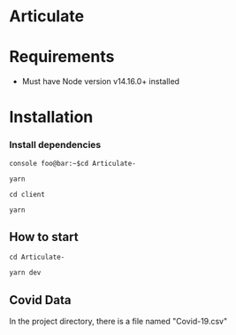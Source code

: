# Articulate

# Requirements

- Must have Node version v14.16.0+ installed

# Installation

### Install dependencies

```console foo@bar:~$cd Articulate-```

`yarn`

`cd client`

`yarn`

## How to start

`cd Articulate-`

`yarn dev`

## Covid Data

In the project directory, there is a file named "Covid-19.csv"
